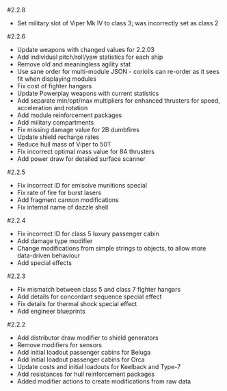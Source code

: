 #2.2.8
  * Set military slot of Viper Mk IV to class 3; was incorrectly set as class 2

#2.2.6
  * Update weapons with changed values for 2.2.03
  * Add individual pitch/roll/yaw statistics for each ship
  * Remove old and meaningless agility stat
  * Use sane order for multi-module JSON - coriolis can re-order as it sees fit when displaying modules
  * Fix cost of fighter hangars
  * Update Powerplay weapons with current statistics
  * Add separate min/opt/max multipliers for enhanced thrusters for speed, acceleration and rotation
  * Add module reinforcement packages
  * Add military compartments
  * Fix missing damage value for 2B dumbfires
  * Update shield recharge rates
  * Reduce hull mass of Viper to 50T
  * Fix incorrect optimal mass value for 8A thrusters
  * Add power draw for detailed surface scanner

#2.2.5
  * Fix incorrect ID for emissive munitions special
  * Fix rate of fire for burst lasers
  * Add fragment cannon modifications
  * Fix internal name of dazzle shell

#2.2.4
  * Fix incorrect ID for class 5 luxury passenger cabin
  * Add damage type modifier
  * Change modifications from simple strings to objects, to allow more data-driven behaviour
  * Add special effects

#2.2.3
  * Fix mismatch between class 5 and class 7 fighter hangars
  * Add details for concordant sequence special effect
  * Fix details for thermal shock special effect
  * Add engineer blueprints

#2.2.2
  * Add distributor draw modifier to shield generators
  * Remove modifiers for sensors
  * Add initial loadout passenger cabins for Beluga
  * Add initial loadout passenger cabins for Orca
  * Update costs and initial loadouts for Keelback and Type-7
  * Add resistances for hull reinforcement packages
  * Added modifier actions to create modifications from raw data

